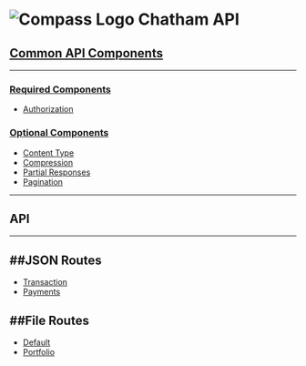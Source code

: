 # ![Compass Logo](../master/ChathamCompass-150x150.png?token=1470958__eyJzY29wZSI6IlJhd0Jsb2I6Q2hhdGhhbS9hcGlkb2NzLmNoYXRoYW1maW5hbmNpYWwuY29tL21hc3Rlci9DaGF0aGFtQ29tcGFzcy0xNTB4MTUwLnBuZyIsImV4cGlyZXMiOjEzODgwMDg2MjN9--57084491a6a6715eef7365f7d8a75a2c1acbe44e) Chatham API


## [Common API Components][Common]
[Common]: Common.md
-----

### [Required Components][Common]
* [Authorization][Common]

### [Optional Components][Common]
* [Content Type][Common]
* [Compression][Common]
* [Partial Responses][Common]
* [Pagination][Common]

-----

## API
-----

##JSON Routes
--------
* [Transaction](report/transactions)
* [Payments](report/payments)

##File Routes
--------
* [Default](report/default.md)
* [Portfolio](report/portfolio)


